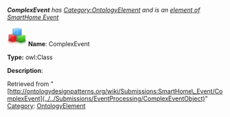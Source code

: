 ___ComplexEvent__ has [Category:OntologyElement](../../Category/OntologyElement "Category:OntologyElement") and is an [element of](../../Property/ElementOf "Property:ElementOf") [SmartHome Event](../../Submissions/SmartHome_Event "Submissions:SmartHome Event")_


  




[![Class](../../images/thumb/2/27/Class.gif/45px-Class.gif)](../../Image/Class.gif "Class")
__Name__: ComplexEvent 


__Type:__ owl:Class 


__Description__: 





Retrieved from "[http://ontologydesignpatterns.org/wiki/Submissions:SmartHome\_Event/ComplexEvent](../../Submissions/EventProcessing/ComplexEventObject)"
 [Category](http://ontologydesignpatterns.org/wiki/Special:Categories "Special:Categories"): [OntologyElement](../../Category/OntologyElement "Category:OntologyElement")